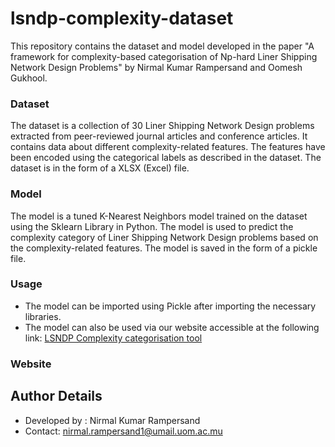 # lsndp-complexity-dataset

This repository contains the dataset and model developed in the paper "A framework for complexity-based categorisation of Np-hard Liner Shipping Network Design Problems" by Nirmal Kumar Rampersand and Oomesh Gukhool. 

### Dataset
The dataset is a collection of 30 Liner Shipping Network Design problems extracted from peer-reviewed journal articles and conference articles. It contains data about different complexity-related features. The features have been encoded using the categorical labels as described in the dataset. The dataset is in the form of a XLSX (Excel) file.

### Model
The model is a tuned K-Nearest Neighbors model trained on the dataset using the Sklearn Library in Python. The model is used to predict the complexity category of  Liner Shipping Network Design problems based on the complexity-related features. The model is saved in the form of a pickle file.

### Usage
- The model can be imported using Pickle after importing the necessary libraries.
- The model can also be used via our website accessible at the following link: [LSNDP Complexity categorisation tool](https://complexity.coderfaculty.com)


### Website

Author Details
-----------------
 - Developed by : Nirmal Kumar Rampersand
 - Contact: nirmal.rampersand1@umail.uom.ac.mu